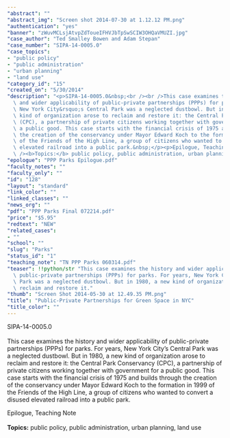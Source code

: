 ```yaml
---
"abstract": ""
"abstract_img": "Screen shot 2014-07-30 at 1.12.12 PM.png"
"authentication": "yes"
"banner": "zWuvMCLsjAtvpZdToueIFHVJbTpSwSCIW3OHQaVMUZI.jpg"
"case_author": "Ted Smalley Bowen and Adam Stepan"
"case_number": "SIPA-14-0005.0"
"case_topics":
- "public policy"
- "public administration"
- "urban planning"
- "land use"
"category_id": "15"
"created_on": "5/30/2014"
"description": "<p>SIPA-14-0005.0&nbsp;<br /><br />This case examines the history\
  \ and wider applicability of public-private partnerships (PPPs) for parks. For years,\
  \ New York City&rsquo;s Central Park was a neglected dustbowl. But in 1980, a new\
  \ kind of organization arose to reclaim and restore it: the Central Park Conservancy\
  \ (CPC), a partnership of private citizens working together with government for\
  \ a public good. This case starts with the financial crisis of 1975 and builds through\
  \ the creation of the conservancy under Mayor Edward Koch to the formation in 1999\
  \ of the Friends of the High Line, a group of citizens who wanted to convert a disused\
  \ elevated railroad into a public park.&nbsp;</p><p>Epilogue, Teaching Note<br /><br\
  \ /><b>Topics:</b> public policy, public administration, urban planning, land use</p>"
"epologue": "PPP Parks Epilogue.pdf"
"faculty_notes": ""
"faculty_only": ""
"id": "128"
"layout": "standard"
"link_color": ""
"linked_classes": ""
"news_org": ""
"pdf": "PPP Parks Final 072214.pdf"
"price": "$5.95"
"redtext": "NEW"
"related_cases":
- ""
"school": ""
"slug": "Parks"
"status_id": "1"
"teaching_note": "TN PPP Parks 060314.pdf"
"teaser": !!python/str "This case examines the history and wider applicability of\
  \ public-private partnerships (PPPs) for parks. For years, New York City’s Central\
  \ Park was a neglected dustbowl. But in 1980, a new kind of organization arose to\
  \ reclaim and restore it."
"thumb": "Screen Shot 2014-05-30 at 12.49.35 PM.png"
"title": "Public-Private Partnerships for Green Space in NYC"
"title_color": ""
---
```

<p>SIPA-14-0005.0&nbsp;<br /><br />This case examines the history and wider applicability of public-private partnerships (PPPs) for parks. For years, New York City&rsquo;s Central Park was a neglected dustbowl. But in 1980, a new kind of organization arose to reclaim and restore it: the Central Park Conservancy (CPC), a partnership of private citizens working together with government for a public good. This case starts with the financial crisis of 1975 and builds through the creation of the conservancy under Mayor Edward Koch to the formation in 1999 of the Friends of the High Line, a group of citizens who wanted to convert a disused elevated railroad into a public park.&nbsp;</p><p>Epilogue, Teaching Note<br /><br /><b>Topics:</b> public policy, public administration, urban planning, land use</p>
